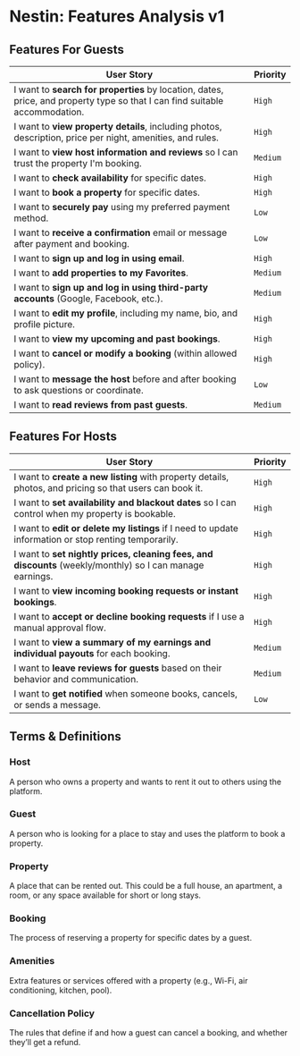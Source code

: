 # Nestin: Features Analysis v1

## Features For Guests

| User Story                                                                                                                  | Priority |
| --------------------------------------------------------------------------------------------------------------------------- | -------- |
| I want to **search for properties** by location, dates, price, and property type so that I can find suitable accommodation. | `High`   |
| I want to **view property details**, including photos, description, price per night, amenities, and rules.                  | `High`   |
| I want to **view host information and reviews** so I can trust the property I'm booking.                                    | `Medium` |
| I want to **check availability** for specific dates.                                                                        | `High`   |
| I want to **book a property** for specific dates.                                                                           | `High`   |
| I want to **securely pay** using my preferred payment method.                                                               | `Low`    |
| I want to **receive a confirmation** email or message after payment and booking.                                            | `Low`    |
| I want to **sign up and log in using email**.                                                                               | `High`   |
| I want to **add properties to my Favorites**.                                                                               | `Medium` |
| I want to **sign up and log in using third-party accounts** (Google, Facebook, etc.).                                       | `Medium` |
| I want to **edit my profile**, including my name, bio, and profile picture.                                                 | `High`   |
| I want to **view my upcoming and past bookings**.                                                                           | `High`   |
| I want to **cancel or modify a booking** (within allowed policy).                                                           | `High`   |
| I want to **message the host** before and after booking to ask questions or coordinate.                                     | `Low`    |
| I want to **read reviews from past guests**.                                                                                | `Medium` |

## Features For Hosts

| User Story                                                                                                | Priority |
| --------------------------------------------------------------------------------------------------------- | -------- |
| I want to **create a new listing** with property details, photos, and pricing so that users can book it.  | `High`   |
| I want to **set availability and blackout dates** so I can control when my property is bookable.          | `High`   |
| I want to **edit or delete my listings** if I need to update information or stop renting temporarily.     | `High`   |
| I want to **set nightly prices, cleaning fees, and discounts** (weekly/monthly) so I can manage earnings. | `High`   |
| I want to **view incoming booking requests or instant bookings**.                                         | `High`   |
| I want to **accept or decline booking requests** if I use a manual approval flow.                         | `High`   |
| I want to **view a summary of my earnings and individual payouts** for each booking.                      | `Medium` |
| I want to **leave reviews for guests** based on their behavior and communication.                         | `Medium` |
| I want to **get notified** when someone books, cancels, or sends a message.                               | `Low`    |

## Terms & Definitions

### Host

A person who owns a property and wants to rent it out to others using the platform.

### Guest

A person who is looking for a place to stay and uses the platform to book a property.

### Property

A place that can be rented out. This could be a full house, an apartment, a room, or any space available for short or long stays.

### Booking

The process of reserving a property for specific dates by a guest.

### Amenities

Extra features or services offered with a property (e.g., Wi-Fi, air conditioning, kitchen, pool).

### Cancellation Policy

The rules that define if and how a guest can cancel a booking, and whether they’ll get a refund.
